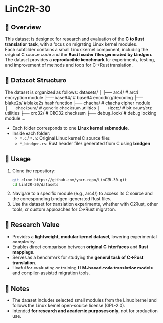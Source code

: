 # LinC2R-30

## 📖 Overview
This dataset is designed for research and evaluation of the **C to Rust translation task**, with a focus on migrating Linux kernel modules.  
Each subfolder contains a small Linux kernel component, including the original C source code and the **Rust header files generated by bindgen**.  
The dataset provides a **reproducible benchmark** for experiments, testing, and improvement of methods and tools for C→Rust translation.

## 📂 Dataset Structure
The dataset is organized as follows:
datasets/
│
├── arc4/ # arc4 encryption module
├── base64/ # base64 encoding/decoding
├── blake2s/ # blake2s hash function
├── chacha/ # chacha cipher module
├── checksum/ # generic checksum utilities
├── clzctz/ # bit count/ctz utilities
├── crc32/ # CRC32 checksum
├── debug_lock/ # debug locking module
...


- Each folder corresponds to one **Linux kernel submodule**.  
- Inside each folder:
  - `*.c` / `*.h`: Original Linux kernel C source files  
  - `*_bindgen.rs`: Rust header files generated from C using **bindgen**  

## 🔧 Usage
1. Clone the repository:
   ```bash
   git clone https://github.com/your-repo/LinC2R-30.git
   cd LinC2R-30/datasets
   ```
2. Navigate to a specific module (e.g., arc4/) to access its C source and the corresponding bindgen-generated Rust files.
3. Use the dataset for translation experiments, whether with C2Rust, other tools, or custom approaches for C→Rust migration.

## 🎯 Research Value
- Provides a **lightweight, modular kernel dataset**, lowering experimental complexity.  
- Enables direct comparison between **original C interfaces** and **Rust mappings**.  
- Serves as a benchmark for studying the **general task of C→Rust translation**.  
- Useful for evaluating or training **LLM-based code translation models** and compiler-assisted migration tools.  

## 📌 Notes
- The dataset includes selected small modules from the Linux kernel and follows the Linux kernel open-source license (GPL-2.0).  
- Intended **for research and academic purposes only**, not for production use.  
